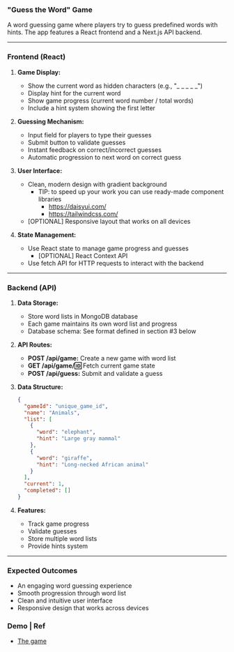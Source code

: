 ### **"Guess the Word" Game**

A word guessing game where players try to guess predefined words with hints. The app features a React frontend and a Next.js API backend.

---

### **Frontend (React)**
1. **Game Display:**
   - Show the current word as hidden characters (e.g., "_ _ _ _ _")
   - Display hint for the current word
   - Show game progress (current word number / total words)
   - Include a hint system showing the first letter

2. **Guessing Mechanism:**
   - Input field for players to type their guesses
   - Submit button to validate guesses
   - Instant feedback on correct/incorrect guesses
   - Automatic progression to next word on correct guess

3. **User Interface:**
   - Clean, modern design with gradient background
      - TIP: to speed up your work you can use ready-made component libraries
         - https://daisyui.com/
         - https://tailwindcss.com/
   - [OPTIONAL] Responsive layout that works on all devices

4. **State Management:**
   - Use React state to manage game progress and guesses
      - [OPTIONAL] React Context API
   - Use fetch API for HTTP requests to interact with the backend

---

### **Backend (API)**
1. **Data Storage:**
   - Store word lists in MongoDB database
   - Each game maintains its own word list and progress
   - Database schema: See format defined in section #3 below

2. **API Routes:**
   - **POST /api/game:** Create a new game with word list
   - **GET /api/game/:id:** Fetch current game state
   - **POST /api/guess:** Submit and validate a guess

3. **Data Structure:**
   ```json
   {
     "gameId": "unique_game_id",
     "name": "Animals",
     "list": [
       {
         "word": "elephant",
         "hint": "Large gray mammal"
       },
       {
         "word": "giraffe",
         "hint": "Long-necked African animal"
       }
     ],
     "current": 1,
     "completed": []
   }
   ```

4. **Features:**
   - Track game progress
   - Validate guesses
   - Store multiple word lists
   - Provide hints system

---

### **Expected Outcomes**
- An engaging word guessing experience
- Smooth progression through word list
- Clean and intuitive user interface
- Responsive design that works across devices

### Demo | Ref
- [The game](https://guess-the-word-ochre.vercel.app/guess-game)